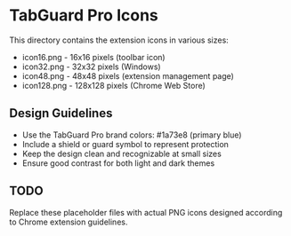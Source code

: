 # TabGuard Pro Icons

This directory contains the extension icons in various sizes:

- icon16.png - 16x16 pixels (toolbar icon)
- icon32.png - 32x32 pixels (Windows)
- icon48.png - 48x48 pixels (extension management page)
- icon128.png - 128x128 pixels (Chrome Web Store)

## Design Guidelines

- Use the TabGuard Pro brand colors: #1a73e8 (primary blue)
- Include a shield or guard symbol to represent protection
- Keep the design clean and recognizable at small sizes
- Ensure good contrast for both light and dark themes

## TODO

Replace these placeholder files with actual PNG icons designed according to Chrome extension guidelines.